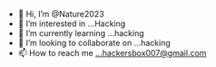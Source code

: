 - 👋 Hi, I’m @Nature2023
- 👀 I’m interested in ...Hacking
- 🌱 I’m currently learning ...hacking
- 💞️ I’m looking to collaborate on ...hacking
- 📫 How to reach me ...hackersbox007@gmail.com

<!---
Nature2023/Nature2023 is a ✨ special ✨ repository because its `README.md` (this file) appears on your GitHub profile.
You can click the Preview link to take a look at your changes.
--->
